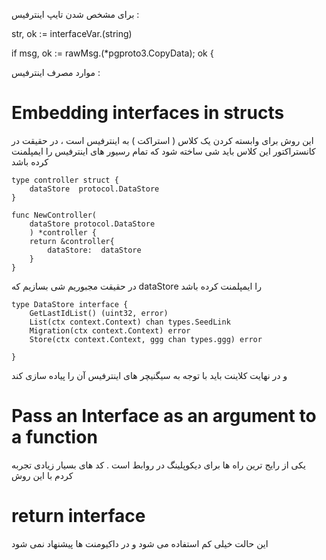 برای مشخص شدن تایپ اینترفیس :

str, ok := interfaceVar.(string)

if msg, ok := rawMsg.(*pgproto3.CopyData); ok {

موارد مصرف اینترفیس :



# Embedding interfaces in structs

این روش برای وابسته کردن یک کلاس ( استراکت ) به اینترفیس است ، در حقیقت در کانستراکتور این کلاس باید شی ساخته شود که تمام رسیور های اینترفیس را ایمپلمنت کرده باشد 


    type controller struct {
    	dataStore  protocol.DataStore
    }
    
    func NewController(
    	dataStore protocol.DataStore
    	) *controller {
    	return &controller{
    		dataStore:  dataStore
    	}
    }

در حقیقت مجبوریم شی بسازیم که dataStore را ایمپلمنت کرده باشد


	type DataStore interface {
		GetLastIdList() (uint32, error)
		List(ctx context.Context) chan types.SeedLink
		Migration(ctx context.Context) error
		Store(ctx context.Context, ggg chan types.ggg) error
	
	}

و در نهایت کلاینت باید با توجه به سیگنیچر های اینترفیس آن را پیاده سازی کند

 # Pass an Interface as an argument to a function
 

یکی از رایج ترین راه ها برای دیکوپلینگ در روابط است . کد های بسیار زیادی تجربه کردم با این روش

# return interface 

این حالت خیلی کم استفاده می شود و در داکیومنت ها پیشنهاد نمی شود
